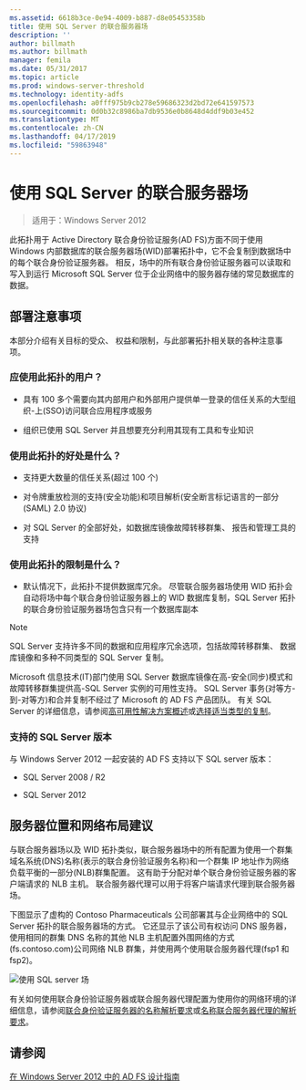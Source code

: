```yaml
---
ms.assetid: 6618b3ce-0e94-4009-b887-d8e05453358b
title: 使用 SQL Server 的联合服务器场
description: ''
author: billmath
ms.author: billmath
manager: femila
ms.date: 05/31/2017
ms.topic: article
ms.prod: windows-server-threshold
ms.technology: identity-adfs
ms.openlocfilehash: a0fff975b9cb278e59686323d2bd72e641597573
ms.sourcegitcommit: 0d0b32c8986ba7db9536e0b8648d4ddf9b03e452
ms.translationtype: MT
ms.contentlocale: zh-CN
ms.lasthandoff: 04/17/2019
ms.locfileid: "59863948"
---
```

# <a name="federation-server-farm-using-sql-server"></a>使用 SQL Server 的联合服务器场

>适用于：Windows Server 2012

此拓扑用于 Active Directory 联合身份验证服务\(AD FS\)方面不同于使用 Windows 内部数据库的联合服务器场\(WID\)部署拓扑中，它不会复制到数据场中的每个联合身份验证服务器。 相反，场中的所有联合身份验证服务器可以读取和写入到运行 Microsoft SQL Server 位于企业网络中的服务器存储的常见数据库的数据。  
  
## <a name="deployment-considerations"></a>部署注意事项  
本部分介绍有关目标的受众、 权益和限制，与此部署拓扑相关联的各种注意事项。  
  
### <a name="who-should-use-this-topology"></a>应使用此拓扑的用户？  
  
-   具有 100 多个需要向其内部用户和外部用户提供单一登录的信任关系的大型组织\-上\(SSO\)访问联合应用程序或服务  
  
-   组织已使用 SQL Server 并且想要充分利用其现有工具和专业知识  
  
### <a name="what-are-the-benefits-of-using-this-topology"></a>使用此拓扑的好处是什么？  
  
-   支持更大数量的信任关系\(超过 100 个\)  
  
-   对令牌重放检测的支持\(安全功能\)和项目解析\(安全断言标记语言的一部分\(SAML\) 2.0 协议\)  
  
-   对 SQL Server 的全部好处，如数据库镜像故障转移群集、 报告和管理工具的支持  
  
### <a name="what-are-the-limitations-of-using-this-topology"></a>使用此拓扑的限制是什么？  
  
-   默认情况下，此拓扑不提供数据库冗余。 尽管联合服务器场使用 WID 拓扑会自动将场中每个联合身份验证服务器上的 WID 数据库复制，SQL Server 拓扑的联合身份验证服务器场包含只有一个数据库副本  
  
> [!NOTE]  
> SQL Server 支持许多不同的数据和应用程序冗余选项，包括故障转移群集、 数据库镜像和多种不同类型的 SQL Server 复制。  
  
Microsoft 信息技术\(IT\)部门使用 SQL Server 数据库镜像在高\-安全\(同步\)模式和故障转移群集提供高\-SQL Server 实例的可用性支持。 SQL Server 事务\(对等方\-到\-对等方\)和合并复制不经过了 Microsoft 的 AD FS 产品团队。 有关 SQL Server 的详细信息，请参阅[高可用性解决方案概述](https://go.microsoft.com/fwlink/?LinkId=179853)或[选择适当类型的复制](https://go.microsoft.com/fwlink/?LinkId=214648)。  
  
### <a name="supported-sql-server-versions"></a>支持的 SQL Server 版本  
与 Windows Server 2012 一起安装的 AD FS 支持以下 SQL server 版本：  
  
-   SQL Server 2008 \/ R2  
  
-   SQL Server 2012  
  
## <a name="server-placement-and-network-layout-recommendations"></a>服务器位置和网络布局建议  
与联合服务器场以及 WID 拓扑类似，联合服务器场中的所有配置为使用一个群集域名系统\(DNS\)名称\(表示的联合身份验证服务名称\)和一个群集 IP 地址作为网络负载平衡的一部分\(NLB\)群集配置。 这有助于分配对单个联合身份验证服务器的客户端请求的 NLB 主机。 联合服务器代理可以用于将客户端请求代理到联合服务器场。  
  
下图显示了虚构的 Contoso Pharmaceuticals 公司部署其与企业网络中的 SQL Server 拓扑的联合服务器场的方式。 它还显示了该公司有权访问 DNS 服务器，使用相同的群集 DNS 名称的其他 NLB 主机配置外围网络的方式\(fs.contoso.com\)公司网络 NLB 群集，并使用两个使用联合服务器代理\(fsp1 和 fsp2\)。  
  
![使用 SQL server 场](media/FarmSQLProxies.gif)  
  
有关如何使用联合身份验证服务器或联合服务器代理配置为使用你的网络环境的详细信息，请参阅[联合身份验证服务器的名称解析要求](Name-Resolution-Requirements-for-Federation-Servers.md)或[名称联合服务器代理的解析要求](Name-Resolution-Requirements-for-Federation-Server-Proxies.md)。  
  
## <a name="see-also"></a>请参阅
[在 Windows Server 2012 中的 AD FS 设计指南](AD-FS-Design-Guide-in-Windows-Server-2012.md)

